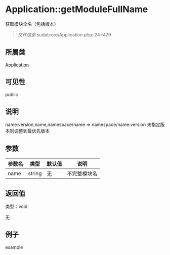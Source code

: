 # Application::getModuleFullName

获取模块全名（包括版本）

> *文件信息* suda\core\Application.php: 24~479

## 所属类 

[Application](../Application.md)

## 可见性

 public 

## 说明

name:version,name,namespace/name => namespace/name:version
未指定版本则调整到最优先版本



## 参数


| 参数名 | 类型 | 默认值 | 说明 |
|--------|-----|-------|-------|
| name |  string | 无 |  不完整模块名 |



## 返回值

类型：void

无



## 例子

example